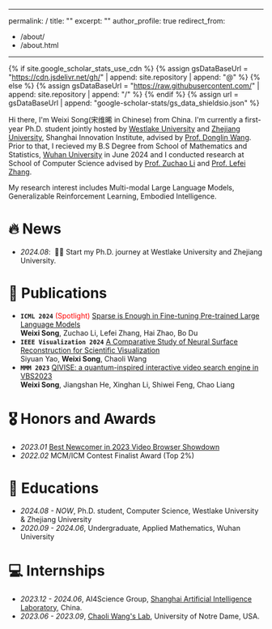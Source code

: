 ---
 permalink: /
 title: ""
 excerpt: ""
 author_profile: true
 redirect_from: 
   - /about/
   - /about.html
 ---
 
 {% if site.google_scholar_stats_use_cdn %}
 {% assign gsDataBaseUrl = "https://cdn.jsdelivr.net/gh/" | append: site.repository | append: "@" %}
 {% else %}
 {% assign gsDataBaseUrl = "https://raw.githubusercontent.com/" | append: site.repository | append: "/" %}
 {% endif %}
 {% assign url = gsDataBaseUrl | append: "google-scholar-stats/gs_data_shieldsio.json" %}


<span class='anchor' id='about-me'></span>

Hi there, I'm Weixi Song(宋维晞 in Chinese) from China. I'm currently a first-year Ph.D. student jointly hosted by [Westlake University](https://en.westlake.edu.cn/) and [Zhejiang University](https://www.zju.edu.cn/english/), Shanghai Innovation Institute, advised by [Prof. Donglin Wang](https://en.westlake.edu.cn/faculty/donglin-wang.html). Prior to that, I recieved my B.S Degree from School of Mathematics and Statistics, [Wuhan University](https://en.whu.edu.cn/) in June 2024 and I conducted research at School of Computer Science advised by [Prof. Zuchao Li](https://zcli-charlie.github.io/) and [Prof. Lefei Zhang](https://cs.whu.edu.cn/info/1019/2889.htm).  

My research interest includes Multi-modal Large Language Models, Generalizable Reinforcement Learning, Embodied Intelligence.


# 🔥 News
- *2024.08*: &nbsp;🎉🎉 Start my Ph.D. journey at Westlake University and Zhejiang University. 

# 📝 Publications 

<!--<div class='paper-box'><div class='paper-box-image'><div><div class="badge">ICML 2024 Spotlight</div><img src='images/500x300.png' alt="sym" width="100%"></div></div>
<div class='paper-box-text' markdown="1">

[Sparse is Enough in Fine-tuning Pre-trained Large Language Models](https://openreview.net/pdf?id=10hu2D3hAg)
**Weixi Song**, Zuchao Li, Lefei Zhang, Hai Zhao, Bo Du

[**Project**](https://scholar.google.com/citations?view_op=view_citation&hl=zh-CN&user=DhtAFkwAAAAJ&citation_for_view=DhtAFkwAAAAJ:ALROH1vI_8AC) <strong><span class='show_paper_citations' data='DhtAFkwAAAAJ:ALROH1vI_8AC'></span></strong>
- Lorem ipsum dolor sit amet, consectetur adipiscing elit. Vivamus ornare aliquet ipsum, ac tempus justo dapibus sit amet. 
</div>
</div>-->

- **`ICML 2024`** <span style="color:red">(Spotlight)</span> [Sparse is Enough in Fine-tuning Pre-trained Large Language Models](https://openreview.net/pdf?id=10hu2D3hAg)<br>**Weixi Song**, Zuchao Li, Lefei Zhang, Hai Zhao, Bo Du
- **`IEEE Visualization 2024`** [A Comparative Study of Neural Surface Reconstruction for Scientific Visualization](https://arxiv.org/pdf/2407.20868)<br>Siyuan Yao, **Weixi Song**, Chaoli Wang
- **`MMM 2023`** [QIVISE: a quantum-inspired interactive video search engine in VBS2023](https://link.springer.com/chapter/10.1007/978-3-031-27077-2_52)<br>**Weixi Song**, Jiangshan He, Xinghan Li, Shiwei Feng, Chao Liang

# 🎖 Honors and Awards
- *2023.01* [Best Newcomer in 2023 Video Browser Showdown](https://videobrowsershowdown.org/hall-of-fame/) 
- *2022.02* MCM/ICM Contest Finalist Award (Top 2%)

# 📖 Educations
- *2024.08 - NOW*, Ph.D. student, Computer Science, Westlake University & Zhejiang University
- *2020.09 - 2024.06*, Undergraduate, Applied Mathematics, Wuhan University 

<!--# 💬 Invited Talks
- *2021.06*, Lorem ipsum dolor sit amet, consectetur adipiscing elit. Vivamus ornare aliquet ipsum, ac tempus justo dapibus sit amet. 
- *2021.03*, Lorem ipsum dolor sit amet, consectetur adipiscing elit. Vivamus ornare aliquet ipsum, ac tempus justo dapibus sit amet.  \| [\[video\]](https://github.com/)-->

# 💻 Internships
- *2023.12 - 2024.06*, AI4Science Group, [Shanghai Artificial Intelligence Laboratory](https://www.shlab.org.cn/), China.
- *2023.06 - 2023.09*, [Chaoli Wang's Lab](https://sites.nd.edu/chaoli-wang/), University of Notre Dame, USA.
